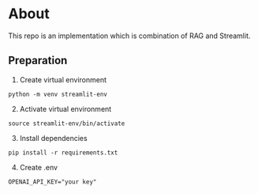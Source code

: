 # About

This repo is an implementation which is combination of RAG and Streamlit.

## Preparation

1. Create virtual environment

```
python -m venv streamlit-env
```

2. Activate virtual environment

```
source streamlit-env/bin/activate
```

3. Install dependencies

```
pip install -r requirements.txt
```

4. Create .env

```
OPENAI_API_KEY="your key"
```
